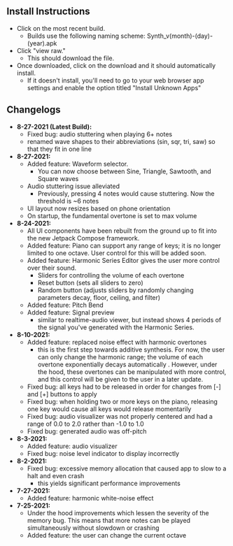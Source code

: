 ## Install Instructions
- Click on the most recent build. 
  - Builds use the following naming scheme: Synth_v(month)-(day)-(year).apk
- Click "view raw." 
  - This should download the file. 
- Once downloaded, click on the download and it should automatically install. 
  - If it doesn't install, you'll need to go to your web browser app settings and enable the option titled "Install Unknown Apps"


## Changelogs 
- **8-27-2021 (Latest Build):**
  - Fixed bug: audio stuttering when playing 6+ notes
  - renamed wave shapes to their abbreviations (sin, sqr, tri, saw) so that they fit in one line
- **8-27-2021:**
  - Added feature: Waveform selector.
    - You can now choose between Sine, Triangle, Sawtooth, and Square waves
  - Audio stuttering issue alleviated
    - Previously, pressing 4 notes would cause stuttering. Now the threshold is ~6 notes
  - UI layout now resizes based on phone orientation
  - On startup, the fundamental overtone is set to max volume
- **8-24-2021:**
  - All UI components have been rebuilt from the ground up to fit into the new Jetpack Compose framework. 
  - Added feature: Piano can support any range of keys; it is no longer limited to one octave. User control for this will be added soon.
  - Added feature: Harmonic Series Editor gives the user more control over their sound.
    - Sliders for controlling the volume of each overtone
    - Reset button (sets all sliders to zero)
    - Random button (adjusts sliders by randomly changing parameters decay, floor, ceiling, and filter)
  - Added feature: Pitch Bend
  - Added feature: Signal preview
    - similar to realtime-audio viewer, but instead shows 4 periods of the signal you've generated with the Harmonic Series. 
- **8-10-2021:**
  - Added feature: replaced noise effect with harmonic overtones
    - this is the first step towards additive synthesis. For now, the user can only change the harmonic range; the volume of each overtone exponentially decays automatically . However, under the hood, these overtones can be manipulated with more control, and this control will be given to the user in a later update. 
  - Fixed bug: all keys had to be released in order for changes from [-] and [+] buttons to apply 
  - Fixed bug: when holding two or more keys on the piano, releasing one key would cause all keys would release momentarily
  - Fixed bug: audio visualizer was not properly centered and had a range of 0.0 to 2.0 rather than -1.0 to 1.0
  - Fixed bug: generated audio was off-pitch
- **8-3-2021:**
  - Added feature: audio visualizer 
  - Fixed bug: noise level indicator to display incorrectly
- **8-2-2021:**
  - Fixed bug: excessive memory allocation that caused app to slow to a halt and even crash
    - this yields significant performance improvements
- **7-27-2021:**
  - Added feature: harmonic white-noise effect
- **7-25-2021:**
  - Under the hood improvements which lessen the severity of the memory bug. This means that more notes can be played simultaneously without slowdown or crashing
  - Added feature: the user can change the current octave
